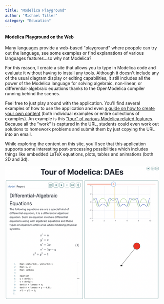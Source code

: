 ```yaml
---
title: "Modelica Playground"
author: "Michael Tiller"
category: "Education"
---
```



#### Modelica Playground on the Web

Many languages provide a web-based "playground" where peopple
can try out the language, see some examples or find explanations
of various languages features...so why not Modelica?

For this reason, I create a site that allows you to type in Modelica
code and evaluate it without having to install any tools. Although
it doesn't include any of the usual diagram display or editing capabilities,
it still includes all the power of the Modelica language for solving
algebraic, non-linear, or differential-algebraic equations thanks to the
OpenModelica compiler running behind the scenes.

Feel free to just play around with the application. You'll find several examples
of how to use the application and even [a guide on how to create your own
content](https://playground.modelica.university/?toc=howto.json)
(both individual examples or entire collections of examples).  An example
is this ["tour" of various Modelica related features](https://playground.modelica.university/?toc=tour.json).
Because all the "work" is captured in the URL, students could even work
out solutions to homework problems and submit them by just copying the URL
into an email.

While exploring the content on this site, you'll see that this application supports
some interesting post-processing possibilities which includes things like embedded
LaTeX equations, plots, tables and animations (both 2D and 3d).

[![Tour of Modelica](tour_screenshot.png)](https://playground.modelica.university/?lesson=9&toc=tour.json)
